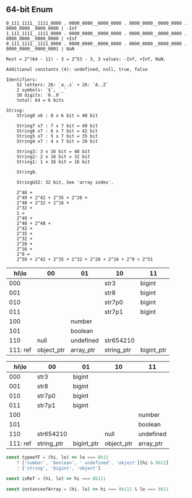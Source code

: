 ## 64-bit Enum

```
0_111_1111__1111_0000 . 0000_0000__0000_0000 . 0000_0000__0000_0000 . 0000_0000__0000_0000 | -Inf
1_111_1111__1111_0000 . 0000_0000__0000_0000 . 0000_0000__0000_0000 . 0000_0000__0000_0000 | +Inf
0_111_1111__1111_0000 . 0000_0000__0000_0000 . 0000_0000__0000_0000 . 0000_0000__0000_0001 | NaN

Rest = 2^(64 - 11) - 3 = 2^53 - 3, 3 values: -Inf, +Inf, NaN.

Additional constants (4): undefined, null, true, false

Identifiers: 
    52 letters: 26: `a..z` + 26: `A..Z`
    2 symbols: `$`, `_`
    10 digits: `0..9`
    total: 64 = 6 bits

String:
    String8 x6 : 8 x 6 bit = 48 bit

    String7 x7 : 7 x 7 bit = 49 bit
    String6 x7 : 6 x 7 bit = 42 bit
    String5 x7 : 5 x 7 bit = 35 bit
    String4 x7 : 4 x 7 bit = 28 bit

    String3: 3 x 16 bit = 48 bit
    String2: 2 x 16 bit = 32 bit
    String1: 1 x 16 bit = 16 bit

    String0.

    StringU32: 32 bit, See 'array index'.

    2^48 +
    2^49 + 2^42 + 2^35 + 2^28 +
    2^48 + 2^32 + 2^16 +
    2^32 +
    1 =
    2^49 +
    2^48 + 2^48 +
    2^42 +
    2^35 +
    2^32 +
    2^28 +
    2^16 +
    2^0 =
    2^50 + 2^42 + 2^35 + 2^32 + 2^28 + 2^16 + 2^0 < 2^51
```

|hi\lo   |00        |01       |10        |11        |
|--------|----------|---------|----------|----------|
|000     |          |         |str3      |bigint    |
|001     |          |         |str8      |bigint    |
|010     |          |         |str7p0    |bigint    |
|011     |          |         |str7p1    |bigint    |
|100     |          |number   |          |          |
|101     |          |boolean  |          |          |
|110     |null      |undefined|str654210 |          |
|111: ref|object_ptr|array_ptr|string_ptr|bigint_ptr|

|hi\lo   |00        |01        |10        |11       |
|--------|----------|----------|----------|---------|
|000     |str3      |bigint    |          |         |
|001     |str8      |bigint    |          |         |
|010     |str7p0    |bigint    |          |         |
|011     |str7p1    |bigint    |          |         |
|100     |          |          |          |number   |
|101     |          |          |          |boolean  |
|110     |str654210 |          |null      |undefined|
|111: ref|string_ptr|bigint_ptr|object_ptr|array_ptr|

```js
const typeofF = (hi, lo) => lo === 0b11
    ? ['number', 'boolean', ' undefined', 'object'][hi & 0b11]
    : ['string', 'bigint', 'object']

const isRef = (hi, lo) => hi === 0b111

const instanceofArray = (hi, lo) => hi === 0b111 & lo === 0b11
```

